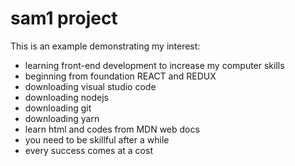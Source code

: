 # sam1 project

This is an example demonstrating my interest:

* learning front-end development to increase my computer skills
* beginning from foundation REACT and REDUX
* downloading visual studio code
* downloading nodejs
* downloading git
* downloading yarn
* learn html  and codes from MDN web docs
* you need to be skillful after a while
* every success comes at a cost